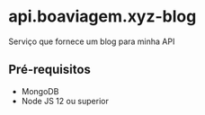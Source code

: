 # api.boaviagem.xyz-blog

Serviço que fornece um blog para minha API

## Pré-requisitos

* MongoDB 
* Node JS 12 ou superior